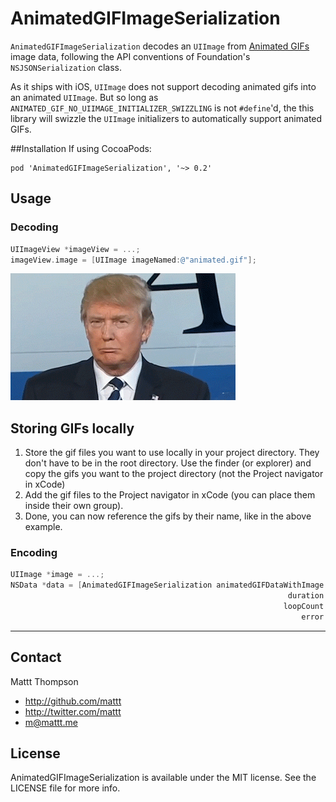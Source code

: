 AnimatedGIFImageSerialization
=============================

`AnimatedGIFImageSerialization` decodes an `UIImage` from [Animated GIFs](http://en.wikipedia.org/wiki/Graphics_Interchange_Format) image data, following the API conventions of Foundation's `NSJSONSerialization` class.

As it ships with iOS, `UIImage` does not support decoding animated gifs into an animated `UIImage`. But so long as `ANIMATED_GIF_NO_UIIMAGE_INITIALIZER_SWIZZLING` is not `#define`'d, the this library will swizzle the `UIImage` initializers to automatically support animated GIFs.

##Installation
If using CocoaPods:
```
pod 'AnimatedGIFImageSerialization', '~> 0.2'
```

## Usage

### Decoding

```objective-c
UIImageView *imageView = ...;
imageView.image = [UIImage imageNamed:@"animated.gif"];
```

![Animated GIF](https://raw.githubusercontent.com/mattt/AnimatedGIFImageSerialization/master/Example/Animated%20GIF%20Example/animated.gif)

## Storing GIFs locally
1. Store the gif files you want to use locally in your project directory. 
They don't have to be in the root directory. Use the finder (or explorer) and copy the gifs you want to the project directory (not the Project navigator in xCode)
2. Add the gif files to the Project navigator in xCode (you can place them inside their own group).
3. Done, you can now reference the gifs by their name, like in the above example.

### Encoding

```objective-c
UIImage *image = ...;
NSData *data = [AnimatedGIFImageSerialization animatedGIFDataWithImage:image
                                                              duration:1.0
                                                             loopCount:1
                                                                 error:nil];
```

---

## Contact

Mattt Thompson

- http://github.com/mattt
- http://twitter.com/mattt
- m@mattt.me

## License

AnimatedGIFImageSerialization is available under the MIT license. See the LICENSE file for more info.
